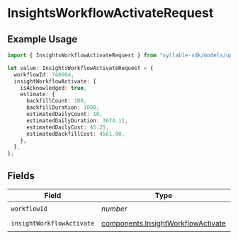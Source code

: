 # InsightsWorkflowActivateRequest

## Example Usage

```typescript
import { InsightsWorkflowActivateRequest } from "syllable-sdk/models/operations";

let value: InsightsWorkflowActivateRequest = {
  workflowId: 748664,
  insightWorkflowActivate: {
    isAcknowledged: true,
    estimate: {
      backfillCount: 100,
      backfillDuration: 1000,
      estimatedDailyCount: 10,
      estimatedDailyDuration: 3674.11,
      estimatedDailyCost: 45.25,
      estimatedBackfillCost: 4561.00,
    },
  },
};
```

## Fields

| Field                                                                                    | Type                                                                                     | Required                                                                                 | Description                                                                              |
| ---------------------------------------------------------------------------------------- | ---------------------------------------------------------------------------------------- | ---------------------------------------------------------------------------------------- | ---------------------------------------------------------------------------------------- |
| `workflowId`                                                                             | *number*                                                                                 | :heavy_check_mark:                                                                       | N/A                                                                                      |
| `insightWorkflowActivate`                                                                | [components.InsightWorkflowActivate](../../models/components/insightworkflowactivate.md) | :heavy_check_mark:                                                                       | N/A                                                                                      |
